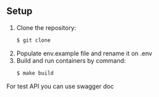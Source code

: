 ## Setup 

1. Clone the repository:
    ```sh
    $ git clone 
    ```
2. Populate env.example file and rename it on .env
3. Build and run containers by command:
    ```sh
    $ make build 
    ```
For test API you can use swagger doc
